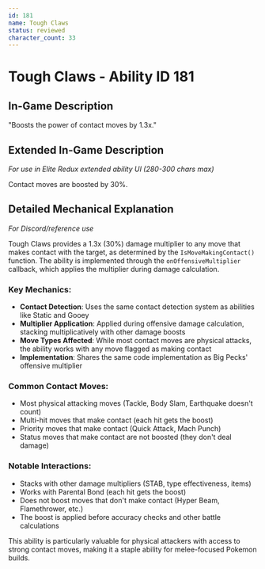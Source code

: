```yaml
---
id: 181
name: Tough Claws
status: reviewed
character_count: 33
---
```


# Tough Claws - Ability ID 181

## In-Game Description
"Boosts the power of contact moves by 1.3x."

## Extended In-Game Description
*For use in Elite Redux extended ability UI (280-300 chars max)*

Contact moves are boosted by 30%.

## Detailed Mechanical Explanation
*For Discord/reference use*

Tough Claws provides a 1.3x (30%) damage multiplier to any move that makes contact with the target, as determined by the `IsMoveMakingContact()` function. The ability is implemented through the `onOffensiveMultiplier` callback, which applies the multiplier during damage calculation.

### Key Mechanics:
- **Contact Detection**: Uses the same contact detection system as abilities like Static and Gooey
- **Multiplier Application**: Applied during offensive damage calculation, stacking multiplicatively with other damage boosts
- **Move Types Affected**: While most contact moves are physical attacks, the ability works with any move flagged as making contact
- **Implementation**: Shares the same code implementation as Big Pecks' offensive multiplier

### Common Contact Moves:
- Most physical attacking moves (Tackle, Body Slam, Earthquake doesn't count)
- Multi-hit moves that make contact (each hit gets the boost)
- Priority moves that make contact (Quick Attack, Mach Punch)
- Status moves that make contact are not boosted (they don't deal damage)

### Notable Interactions:
- Stacks with other damage multipliers (STAB, type effectiveness, items)
- Works with Parental Bond (each hit gets the boost)
- Does not boost moves that don't make contact (Hyper Beam, Flamethrower, etc.)
- The boost is applied before accuracy checks and other battle calculations

This ability is particularly valuable for physical attackers with access to strong contact moves, making it a staple ability for melee-focused Pokemon builds.